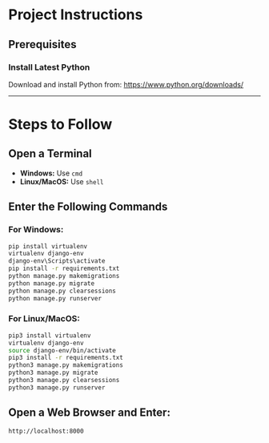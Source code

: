 # Project Instructions

## Prerequisites

### Install Latest Python

Download and install Python from: https://www.python.org/downloads/

---

# Steps to Follow

## Open a Terminal

-   **Windows:** Use `cmd`
-   **Linux/MacOS:** Use `shell`

## Enter the Following Commands

### For Windows:

```bash
pip install virtualenv
virtualenv django-env
django-env\Scripts\activate
pip install -r requirements.txt
python manage.py makemigrations
python manage.py migrate
python manage.py clearsessions
python manage.py runserver
```

### For Linux/MacOS:

```bash
pip3 install virtualenv
virtualenv django-env
source django-env/bin/activate
pip3 install -r requirements.txt
python3 manage.py makemigrations
python3 manage.py migrate
python3 manage.py clearsessions
python3 manage.py runserver
```

## Open a Web Browser and Enter:

```
http://localhost:8000
```
